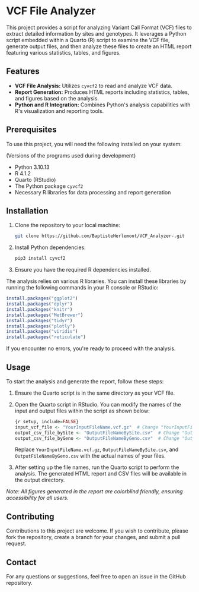 # VCF File Analyzer

This project provides a script for analyzing Variant Call Format (VCF) files to extract detailed information by sites and genotypes. It leverages a Python script embedded within a Quarto (R) script to examine the VCF file, generate output files, and then analyze these files to create an HTML report featuring various statistics, tables, and figures.

## Features

- **VCF File Analysis:** Utilizes `cyvcf2` to read and analyze VCF data.
- **Report Generation:** Produces HTML reports including statistics, tables, and figures based on the analysis.
- **Python and R Integration:** Combines Python's analysis capabilities with R's visualization and reporting tools.

## Prerequisites

To use this project, you will need the following installed on your system:

(Versions of the programs used during development)

- Python 3.10.13
- R 4.1.2 
- Quarto (RStudio)
- The Python package `cyvcf2`
- Necessary R libraries for data processing and report generation

## Installation

1. Clone the repository to your local machine:

    ```bash
    git clone https://github.com/BaptisteHerlemont/VCF_Analyzer-.git
    ```

2. Install Python dependencies:

    ```bash
    pip3 install cyvcf2
    ```

3. Ensure you have the required R dependencies installed.


The analysis relies on various R libraries. You can install these libraries by running the following commands in your R console or RStudio:

```r
install.packages("ggplot2")
install.packages("dplyr")
install.packages("knitr")
install.packages("MetBrewer")
install.packages("tidyr")
install.packages("plotly")
install.packages("viridis")
install.packages("reticulate") 
```
If you encounter no errors, you're ready to proceed with the analysis.


## Usage

To start the analysis and generate the report, follow these steps:

1. Ensure the Quarto script is in the same directory as your VCF file.
2. Open the Quarto script in RStudio. You can modify the names of the input and output files within the script as shown below:

    ```r
    {r setup, include=FALSE}
    input_vcf_file <- "YourInputFileName.vcf.gz"  # Change "YourInputFileName.vcf.gz" to the name of your VCF file
    output_csv_file_bySite <- "OutputFileNameBySite.csv"  # Change "OutputFileNameBySite.csv" to your desired output file name for site data
    output_csv_file_byGeno <- "OutputFileNameByGeno.csv"  # Change "OutputFileNameByGeno.csv" to your desired output file name for genotype data
    ```

    Replace `YourInputFileName.vcf.gz`, `OutputFileNameBySite.csv`, and `OutputFileNameByGeno.csv` with the actual names of your files.

3. After setting up the file names, run the Quarto script to perform the analysis. The generated HTML report and CSV files will be available in the output directory.

*Note: All figures generated in the report are colorblind friendly, ensuring accessibility for all users.*


## Contributing

Contributions to this project are welcome. If you wish to contribute, please fork the repository, create a branch for your changes, and submit a pull request.


## Contact

For any questions or suggestions, feel free to open an issue in the GitHub repository.
